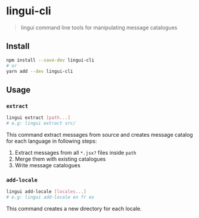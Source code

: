 # lingui-cli

> lingui command line tools for manipulating message catalogues

## Install

```sh
npm install --save-dev lingui-cli
# or
yarn add --dev lingui-cli
```

## Usage

### `extract`

```sh
lingui extract [path...]
# e.g: lingui extract src/
```

This command extract messages from source and creates message catalog for each language in following steps:

1. Extract messages from all `*.jsx?` files inside `path`
2. Merge them with existing catalogues
3. Write  message catalogues

### `add-locale`

```sh
lingui add-locale [locales...]
# e.g: lingui add-locale en fr es
```

This command creates a new directory for each locale.
